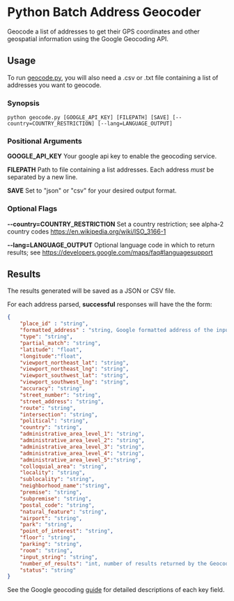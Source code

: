 # Python Batch Address Geocoder
Geocode a list of addresses to get their GPS coordinates and other geospatial information using the Google Geocoding API.

## Usage
To run [geocode.py](geocode.py), you will also need a .csv or .txt file containing a list of addresses you want to geocode.

### Synopsis
`python geocode.py [GOOGLE_API_KEY] [FILEPATH] [SAVE] [--country=COUNTRY_RESTRICTION] [--lang=LANGUAGE_OUTPUT]`

### Positional Arguments
**GOOGLE_API_KEY**
Your google api key to enable the geocoding service.

**FILEPATH**
Path to file containing a list addresses. Each address *must* be separated by a new line.

**SAVE**
Set to "json" or "csv" for your desired output format.

### Optional Flags
**--country=COUNTRY_RESTRICTION** 
Set a country restriction; see alpha-2 country codes https://en.wikipedia.org/wiki/ISO_3166-1

**--lang=LANGUAGE_OUTPUT** 
Optional language code in which to return results; see https://developers.google.com/maps/faq#languagesupport

## Results
The results generated will be saved as a JSON or CSV file.

For each address parsed, **successful** responses will have the the form:
```json
{   
    "place_id" : "string",
    "formatted_address" : "string, Google formatted address of the input string",
    "type": "string",
    "partial_match": "string",
    "latitude": "float",
    "longitude":"float",
    "viewport_northeast_lat": "string",
    "viewport_northeast_lng": "string",
    "viewport_southwest_lat": "string",
    "viewport_southwest_lng": "string",
    "accuracy": "string",
    "street_number": "string",
    "street_address": "string",
    "route": "string",
    "intersection": "string",
    "political": "string",
    "country": "string",
    "administrative_area_level_1": "string",
    "administrative_area_level_2": "string",
    "administrative_area_level_3": "string",
    "administrative_area_level_4": "string",
    "administrative_area_level_5":"string",
    "colloquial_area": "string",
    "locality": "string",
    "sublocality": "string",
    "neighborhood_name":"string",
    "premise": "string",
    "subpremise": "string",
    "postal_code": "string",
    "natural_feature": "string",
    "airport": "string",
    "park": "string",
    "point_of_interest": "string",
    "floor": "string",
    "parking": "string",
    "room": "string",
    "input_string": "string",
    "number_of_results": "int, number of results returned by the Geocoding API given the input string (only the first result is represented in the successful response)",
    "status": "string"
}
```

See the Google geocoding [guide](https://developers.google.com/maps/documentation/geocoding/intro) for detailed descriptions of each key field.
